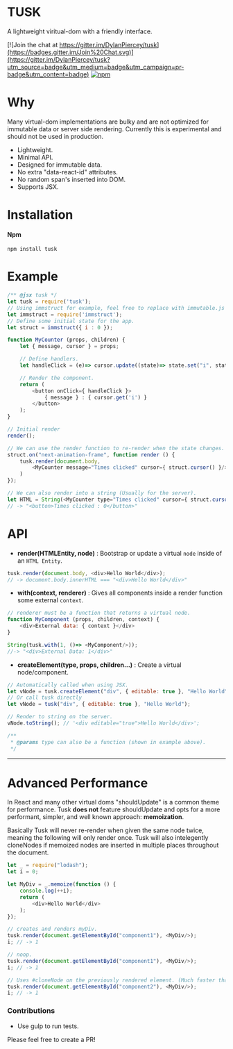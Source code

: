 # TUSK

A lightweight viritual-dom with a friendly interface.

[![Join the chat at https://gitter.im/DylanPiercey/tusk](https://badges.gitter.im/Join%20Chat.svg)](https://gitter.im/DylanPiercey/tusk?utm_source=badge&utm_medium=badge&utm_campaign=pr-badge&utm_content=badge)
[![npm](https://img.shields.io/npm/dm/tusk.svg)](https://www.npmjs.com/package/tusk)

# Why
Many virtual-dom implementations are bulky and are not optimized for immutable data or server side rendering.
Currently this is experimental and should not be used in production.

* Lightweight.
* Minimal API.
* Designed for immutable data.
* No extra "data-react-id" attributes.
* No random span's inserted into DOM.
* Supports JSX.

# Installation

#### Npm
```console
npm install tusk
```

# Example

```javascript
/** @jsx tusk */
let tusk = require('tusk');
// Using immstruct for example, feel free to replace with immutable.js or others.
let immstruct = require('immstruct');
// Define some initial state for the app.
let struct = immstruct({ i : 0 });

function MyCounter (props, children) {
    let { message, cursor } = props;

    // Define handlers.
    let handleClick = (e)=> cursor.update((state)=> state.set("i", state.get("i") + 1));

    // Render the component.
    return (
        <button onClick={ handleClick }>
            { message } : { cursor.get('i') }
        </button>
    );
}

// Initial render
render();

// We can use the render function to re-render when the state changes.
struct.on("next-animation-frame", function render () {
    tusk.render(document.body,
        <MyCounter message="Times clicked" cursor={ struct.cursor() }/>
    )
});

// We can also render into a string (Usually for the server).
let HTML = String(<MyCounter type="Times clicked" cursor={ struct.cursor() }/>);
// -> "<button>Times clicked : 0</button>"
```

# API
+ **render(HTMLEntity, node)** : Bootstrap or update a virtual `node` inside of an `HTML Entity`.

```javascript
tusk.render(document.body, <div>Hello World</div>);
// -> document.body.innerHTML === "<div>Hello World</div>"
```

+ **with(context, renderer)** : Gives all components inside a render function some external `context`.


```javascript
// renderer must be a function that returns a virtual node.
function MyComponent (props, children, context) {
    <div>External data: { context }</div>
}

String(tusk.with(1, ()=> <MyComponent/>));
//-> "<div>External Data: 1</div>"
```

+ **createElement(type, props, children...)** : Create a virtual node/component.

```javascript
// Automatically called when using JSX.
let vNode = tusk.createElement("div", { editable: true }, "Hello World");
// Or call tusk directly
let vNode = tusk("div", { editable: true }, "Hello World");

// Render to string on the server.
vNode.toString(); // '<div editable="true">Hello World</div>';

/**
 * @params type can also be a function (shown in example above).
 */
```

---

# Advanced Performance
In React and many other virtual doms "shouldUpdate" is a common theme for performance.
Tusk **does not** feature shouldUpdate and opts for a more performant, simpler, and well known approach: **memoization**.

Basically Tusk will never re-render when given the same node twice, meaning the following will only render once.
Tusk will also intelegently cloneNodes if memoized nodes are inserted in multiple places throughout the document.

```javascript
let _ = require("lodash");
let i = 0;

let MyDiv = _.memoize(function () {
    console.log(++i);
    return (
        <div>Hello World</div>
    );
});

// creates and renders myDiv.
tusk.render(document.getElementById("component1"), <MyDiv/>);
i; // -> 1

// noop.
tusk.render(document.getElementById("component1"), <MyDiv/>);
i; // -> 1

// Uses #cloneNode on the previously rendered element. (Much faster than creating it).
tusk.render(document.getElementById("component2"), <MyDiv/>);
i; // -> 1
```

### Contributions

* Use gulp to run tests.

Please feel free to create a PR!
